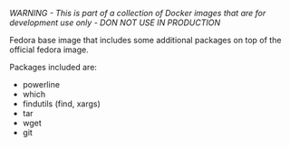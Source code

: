 *WARNING - This is part of a collection of Docker images that are for development use only - DON NOT USE IN PRODUCTION*

Fedora base image that includes some additional packages on top of the official fedora image.

Packages included are:

- powerline
- which
- findutils (find, xargs)
- tar
- wget
- git
